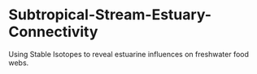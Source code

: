 # Subtropical-Stream-Estuary-Connectivity
Using Stable Isotopes to reveal estuarine influences on freshwater food webs.
